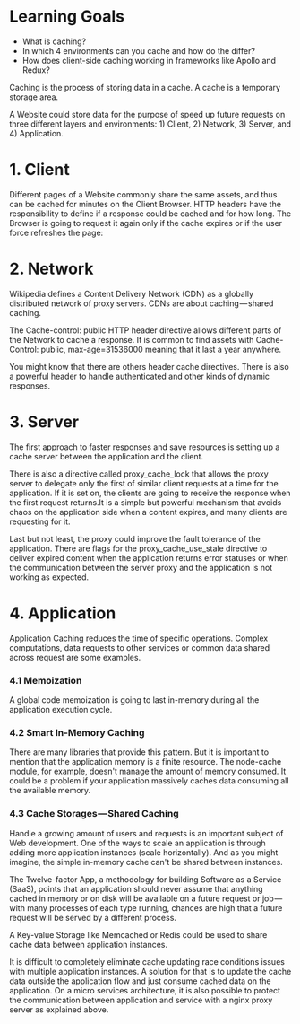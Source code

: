 # Learning Goals

- What is caching?
- In which 4 environments can you cache and how do the differ?
- How does client-side caching working in frameworks like Apollo and Redux?

Caching is the process of storing data in a cache. A cache is a temporary storage area.

A Website could store data for the purpose of speed up future requests on three different layers and environments: 1) Client, 2) Network, 3) Server, and 4) Application.

# 1. Client

Different pages of a Website commonly share the same assets, and thus can be cached for minutes on the Client Browser. HTTP headers have the responsibility to define if a response could be cached and for how long. The Browser is going to request it again only if the cache expires or if the user force refreshes the page:

# 2. Network

Wikipedia defines a Content Delivery Network (CDN) as a globally distributed network of proxy servers. CDNs are about caching — shared caching.

The Cache-control: public HTTP header directive allows different parts of the Network to cache a response. It is common to find assets with Cache-Control: public, max-age=31536000 meaning that it last a year anywhere.

You might know that there are others header cache directives. There is also a powerful header to handle authenticated and other kinds of dynamic responses.

# 3. Server

The first approach to faster responses and save resources is setting up a cache server between the application and the client.

There is also a directive called proxy_cache_lock that allows the proxy server to delegate only the first of similar client requests at a time for the application. If it is set on, the clients are going to receive the response when the first request returns.It is a simple but powerful mechanism that avoids chaos on the application side when a content expires, and many clients are requesting for it.

Last but not least, the proxy could improve the fault tolerance of the application. There are flags for the proxy_cache_use_stale directive to deliver expired content when the application returns error statuses or when the communication between the server proxy and the application is not working as expected.

# 4. Application

Application Caching reduces the time of specific operations. Complex computations, data requests to other services or common data shared across request are some examples.

### 4.1 Memoization

A global code memoization is going to last in-memory during all the application execution cycle.

### 4.2 Smart In-Memory Caching

There are many libraries that provide this pattern. But it is important to mention that the application memory is a finite resource. The node-cache module, for example, doesn't manage the amount of memory consumed. It could be a problem if your application massively caches data consuming all the available memory.

### 4.3 Cache Storages — Shared Caching

Handle a growing amount of users and requests is an important subject of Web development. One of the ways to scale an application is through adding more application instances (scale horizontally). And as you might imagine, the simple in-memory cache can't be shared between instances.

The Twelve-factor App, a methodology for building Software as a Service (SaaS), points that an application should never assume that anything cached in memory or on disk will be available on a future request or job — with many processes of each type running, chances are high that a future request will be served by a different process.

A Key-value Storage like Memcached or Redis could be used to share cache data between application instances.

It is difficult to completely eliminate cache updating race conditions issues with multiple application instances. A solution for that is to update the cache data outside the application flow and just consume cached data on the application. On a micro services architecture, it is also possible to protect the communication between application and service with a nginx proxy server as explained above.
